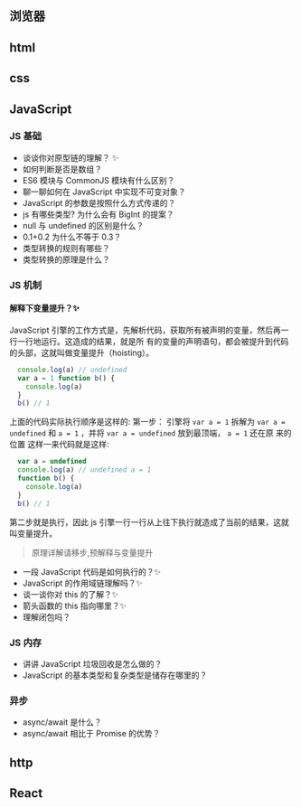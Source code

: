 ## 浏览器

## html

## css

## JavaScript

### JS 基础

- 谈谈你对原型链的理解？ ✨
- 如何判断是否是数组？
- ES6 模块与 CommonJS 模块有什么区别？
- 聊⼀聊如何在 JavaScript 中实现不可变对象？
- JavaScript 的参数是按照什么⽅式传递的？
- js 有哪些类型? 为什么会有 BigInt 的提案？
- null 与 undefined 的区别是什么？
- 0.1+0.2 为什么不等于 0.3？
- 类型转换的规则有哪些？
- 类型转换的原理是什么？

### JS 机制

#### 解释下变量提升？✨

JavaScript 引擎的⼯作⽅式是，先解析代码，获取所有被声明的变量，然后再⼀⾏⼀⾏地运⾏。这造成的结果，就是所 有的变量的声明语句，都会被提升到代码的头部，这就叫做变量提升（hoisting）。

```js
  console.log(a) // undefined
  var a = 1 function b() {
    console.log(a)
  }
  b() // 1
```

上⾯的代码实际执⾏顺序是这样的: 第⼀步： 引擎将 `var a = 1` 拆解为 `var a = undefined` 和 `a = 1` ，并将 `var a = undefined` 放到最顶端， `a = 1` 还在原 来的位置 这样⼀来代码就是这样: 
```js
  var a = undefined 
  console.log(a) // undefined a = 1 
  function b() { 
    console.log(a) 
  }
  b() // 1 
```
第⼆步就是执⾏，因此 js 引擎⼀⾏⼀⾏从上往下执⾏就造成了当前的结果，这就叫变量提升。 
> 原理详解请移步,预解释与变量提升

- ⼀段 JavaScript 代码是如何执⾏的？✨
- JavaScript 的作⽤域链理解吗？✨
- 谈⼀谈你对 this 的了解？✨
- 箭头函数的 this 指向哪⾥？✨
- 理解闭包吗？

### JS 内存

- 讲讲 JavaScript 垃圾回收是怎么做的？
- JavaScript 的基本类型和复杂类型是储存在哪⾥的？

### 异步

- async/await 是什么？
- async/await 相⽐于 Promise 的优势？

## http

## React
